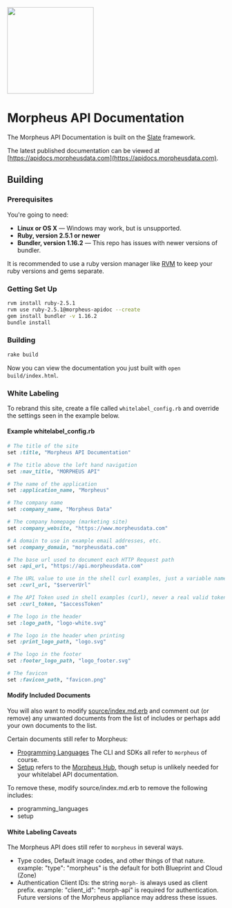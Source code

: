 <img src="https://morpheusdata.com/wp-content/uploads/2020/04/morpheus-logo-v2.svg" width="200px">

Morpheus API Documentation
========

The Morpheus API Documentation is built on the [Slate](https://github.com/slatedocs/slate) framework. 

The latest published documentation can be viewed at [https://apidocs.morpheusdata.com](https://apidocs.morpheusdata.com).


Building
------------------------------

### Prerequisites

You're going to need:

 - **Linux or OS X** — Windows may work, but is unsupported.
 - **Ruby, version 2.5.1 or newer**
 - **Bundler, version 1.16.2** — This repo has issues with newer versions of bundler.

It is recommended to use a ruby version manager like [RVM](https://rvm.io/) to keep your ruby versions and gems separate.

### Getting Set Up

```sh
rvm install ruby-2.5.1
rvm use ruby-2.5.1@morpheus-apidoc --create
gem install bundler -v 1.16.2
bundle install
```

### Building

```sh
rake build
```

Now you can view the documentation you just built with `open build/index.html`.

### White Labeling

To rebrand this site, create a file called `whitelabel_config.rb` 
and override the settings seen in the example below.

#### Example whitelabel_config.rb

```ruby
# The title of the site
set :title, "Morpheus API Documentation"

# The title above the left hand navigation
set :nav_title, "MORPHEUS API"

# The name of the application
set :application_name, "Morpheus"

# The company name
set :company_name, "Morpheus Data"

# The company homepage (marketing site)
set :company_website, "https://www.morpheusdata.com"

# A domain to use in example email addresses, etc.
set :company_domain, "morpheusdata.com"

# The base url used to document each HTTP Request path
set :api_url, "https://api.morpheusdata.com"

# The URL value to use in the shell curl examples, just a variable name
set :curl_url, "$serverUrl"

# The API Token used in shell examples (curl), never a real valid token of course
set :curl_token, "$accessToken"

# The logo in the header
set :logo_path, "logo-white.svg"

# The logo in the header when printing
set :print_logo_path, "logo.svg"

# The logo in the footer
set :footer_logo_path, "logo_footer.svg"

# The favicon
set :favicon_path, "favicon.png"
```

#### Modify Included Documents

You will also want to modify [source/index.md.erb](https://github.com/gomorpheus/morpheus-apidoc/blob/master/source/index.md.erb) and comment out (or remove) any unwanted documents from the list of includes or perhaps add your own documents to the list.

Certain documents still refer to Morpheus:
* [Programming Languages](https://github.com/gomorpheus/morpheus-apidoc/blob/master/source/includes/_programming_languages.md.erb) The CLI and SDKs all refer to `morpheus` of course.
* [Setup](https://github.com/gomorpheus/morpheus-apidoc/blob/master/source/includes/_setup.md.erb) refers to the [Morpheus Hub](https://morpheushub.com), though setup is unlikely needed for your whitelabel API documentation.

To remove these, modify source/index.md.erb to remove the following includes:
- programming_languages
- setup

#### White Labeling Caveats
The Morpheus API does still refer to `morpheus` in several ways.
* Type codes, Default image codes, and other things of that nature.
  example: "type": "morpheus" is the default for both Blueprint and Cloud (Zone)
* Authentication Client IDs: the string `morph-` is always used as client prefix. 
  example: "client_id": "morph-api" is required for authentication.
Future versions of the Morpheus appliance may address these issues.


